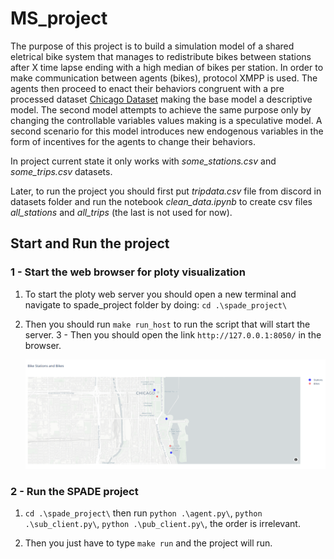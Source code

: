 # MS_project

The purpose of this project is to build a simulation model of a shared eletrical bike system that manages to redistribute bikes between stations after X time lapse ending with a high median of bikes per station. In order to make communication between agents (bikes), protocol XMPP is used. The agents then proceed to enact their behaviors congruent with a pre processed dataset [Chicago Dataset](https://divvy-tripdata.s3.amazonaws.com/index.html) making the base model a descriptive model. The second model attempts to achieve the same purpose only by changing the controllable variables values making is a speculative model. A second scenario for this model introduces new endogenous variables in the form of incentives for the agents to change their behaviors.


In project current state it only works with *some_stations.csv*  and  *some_trips.csv* datasets.

Later, to run the project you should first put *tripdata.csv* file from discord in datasets folder and run the notebook *clean_data.ipynb* to create csv files *all_stations* and *all_trips* (the last is not used for now).


## Start and Run the project

### 1 -  Start the web browser for ploty visualization

1.  To start the ploty web server you should open a new terminal and navigate to spade_project folder by doing: `cd .\spade_project\`

2. Then you should run `make run_host` to run the script that will start the server.
3 - Then you should open the link `http://127.0.0.1:8050/` in the browser.

    ![alt text](images/ploty-map.png)

### 2 - Run the SPADE project
1.  `cd .\spade_project\` then run `python .\agent.py\`, `python .\sub_client.py\`, `python .\pub_client.py\`, the order is irrelevant.

2. Then you just have to type `make run` and the project will run.
